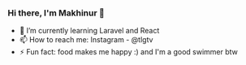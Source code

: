 ### Hi there, I'm Makhinur 👋

<!--
**makhinur/makhinur** is a ✨ _special_ ✨ repository because its `README.md` (this file) appears on your GitHub profile.

Here are some ideas to get you started:

- 🔭 I’m currently working on ...
- 👯 I’m looking to collaborate on ...
- 🤔 I’m looking for help with ...
- 💬 Ask me about ...
- 😄 Pronouns: ...
-->


- 🌱 I’m currently learning Laravel and React
- 📫 How to reach me: Instagram - @tlgtv
- ⚡ Fun fact: food makes me happy :) and I'm a good swimmer btw

